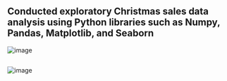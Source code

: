 ## Conducted exploratory Christmas sales data analysis using Python libraries such as Numpy, Pandas, Matplotlib, and Seaborn

![image](https://github.com/user-attachments/assets/7b8b58e0-ae3e-4372-838c-637e231113d7)
##
##
![image](https://github.com/user-attachments/assets/0136d5f6-fc07-4eda-8e0e-0f952ea38182)
